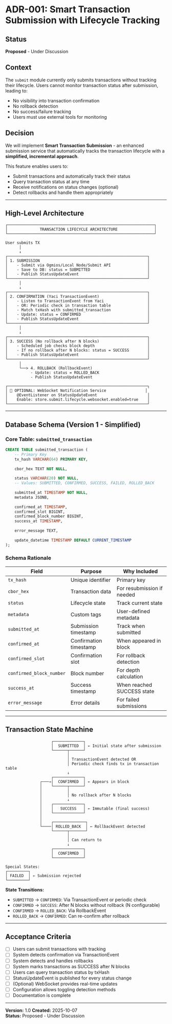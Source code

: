 # ADR-001: Smart Transaction Submission with Lifecycle Tracking

## Status
**Proposed** - Under Discussion

## Context

The `submit` module currently only submits transactions without tracking their lifecycle. Users cannot monitor transaction status after submission, leading to:
- No visibility into transaction confirmation
- No rollback detection
- No success/failure tracking
- Users must use external tools for monitoring

## Decision

We will implement **Smart Transaction Submission** - an enhanced submission service that automatically tracks the transaction lifecycle with a **simplified, incremental approach**.

This feature enables users to:
- Submit transactions and automatically track their status
- Query transaction status at any time
- Receive notifications on status changes (optional)
- Detect rollbacks and handle them appropriately

---

## High-Level Architecture 

```
┌────────────────────────────────────────────────────────────────┐
│              TRANSACTION LIFECYCLE ARCHITECTURE                │
└────────────────────────────────────────────────────────────────┘

User submits TX
      │
      ↓
┌─────────────────────────────────────────────────────────────┐
│ 1. SUBMISSION                                               │
│    - Submit via Ogmios/Local Node/Submit API                │
│    - Save to DB: status = SUBMITTED                         │
│    - Publish StatusUpdateEvent                              │
└─────────────────────────────────────────────────────────────┘
      │
      ↓
┌─────────────────────────────────────────────────────────────┐
│ 2. CONFIRMATION (Yaci TransactionEvent)                     │
│    - Listen to TransactionEvent from Yaci                   │
│    - OR: Periodic check in transaction table                │
│    - Match txHash with submitted_transaction                │
│    - Update: status = CONFIRMED                             │
│    - Publish StatusUpdateEvent                              │
└─────────────────────────────────────────────────────────────┘
      │
      ↓
┌─────────────────────────────────────────────────────────────┐
│ 3. SUCCESS (No rollback after N blocks)                     │
│    - Scheduled job checks block depth                       │
│    - If no rollback after N blocks: status = SUCCESS        │
│    - Publish StatusUpdateEvent                              │
└─────────────────────────────────────────────────────────────┘
      │
      └──> 4. ROLLBACK (RollbackEvent)
           - Update: status = ROLLED_BACK
           - Publish StatusUpdateEvent

┌─────────────────────────────────────────────────────────────┐
│ 📡 OPTIONAL: WebSocket Notification Service                 │
│    @EventListener on StatusUpdateEvent                      │
│    Enable: store.submit.lifecycle.websocket.enabled=true    │
└─────────────────────────────────────────────────────────────┘
```

---

## Database Schema (Version 1 - Simplified)

### Core Table: `submitted_transaction`

```sql
CREATE TABLE submitted_transaction (
    -- Primary Key
    tx_hash VARCHAR(64) PRIMARY KEY,
    
    cbor_hex TEXT NOT NULL,
    
    status VARCHAR(20) NOT NULL,
    -- Values: SUBMITTED, CONFIRMED, SUCCESS, FAILED, ROLLED_BACK
    
    submitted_at TIMESTAMP NOT NULL,
    metadata JSONB,
    
    confirmed_at TIMESTAMP,
    confirmed_slot BIGINT,
    confirmed_block_number BIGINT,
    success_at TIMESTAMP,
    
    error_message TEXT,
    
    update_datetime TIMESTAMP DEFAULT CURRENT_TIMESTAMP
);

```

### Schema Rationale

| Field | Purpose | Why Included |
|-------|---------|--------------|
| `tx_hash` | Unique identifier | Primary key |
| `cbor_hex` | Transaction data | For resubmission if needed |
| `status` | Lifecycle state | Track current state |
| `metadata` | Custom tags | User-defined metadata |
| `submitted_at` | Submission timestamp | Track when submitted |
| `confirmed_at` | Confirmation timestamp | When appeared in block |
| `confirmed_slot` | Confirmation slot | For rollback detection |
| `confirmed_block_number` | Block number | For depth calculation |
| `success_at` | Success timestamp | When reached SUCCESS state |
| `error_message` | Error details | For failed submissions |

---

## Transaction State Machine

```
                    ┌─────────────┐
                    │  SUBMITTED  │ ← Initial state after submission
                    └──────┬──────┘
                           │
                           │ TransactionEvent detected OR
                           │ Periodic check finds tx in transaction table
                           ↓
                    ┌─────────────┐
               ┌───→│  CONFIRMED  │ ← Appears in block
               │    └──────┬──────┘
               │           │
               │           │ No rollback after N blocks
               │           ↓
               │    ┌─────────────┐
               │    │   SUCCESS   │ ← Immutable (final success)
               │    └─────────────┘
               │
               │    ┌──────────────┐
               └────│ ROLLED_BACK  │ ← RollbackEvent detected
                    └──────┬───────┘
                           │
                           │ Can return to
                           ↓
                    ┌─────────────┐
                    │  CONFIRMED  │
                    └─────────────┘

Special States:
┌─────────┐
│ FAILED  │ ← Submission rejected
└─────────┘
```

**State Transitions:**
- `SUBMITTED` → `CONFIRMED`: Via TransactionEvent or periodic check
- `CONFIRMED` → `SUCCESS`: After N blocks without rollback (N configurable)
- `CONFIRMED` → `ROLLED_BACK`: Via RollbackEvent
- `ROLLED_BACK` → `CONFIRMED`: Can re-confirm after rollback

---


## Acceptance Criteria

- [ ] Users can submit transactions with tracking
- [ ] System detects confirmation via TransactionEvent
- [ ] System detects and handles rollbacks
- [ ] System marks transactions as SUCCESS after N blocks
- [ ] Users can query transaction status by txHash
- [ ] StatusUpdateEvent is published for every status change
- [ ] (Optional) WebSocket provides real-time updates
- [ ] Configuration allows toggling detection methods
- [ ] Documentation is complete
---

**Version:** 1.0
**Created:** 2025-10-07  
**Status:** Proposed - Under Discussion  


